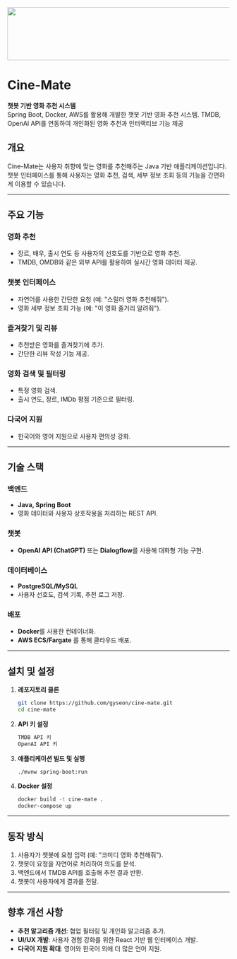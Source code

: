 
  <img src="https://render.gitanimals.org/lines/Seoning?pet-id=654188443304852967" width="1000" height="120"/>


# Cine-Mate  
**챗봇 기반 영화 추천 시스템**   
Spring Boot, Docker, AWS를 활용해 개발한 챗봇 기반 영화 추천 시스템. TMDB, OpenAI API를 연동하여 개인화된 영화 추천과 인터랙티브 기능 제공

## 개요  
Cine-Mate는 사용자 취향에 맞는 영화를 추천해주는 Java 기반 애플리케이션입니다.  
챗봇 인터페이스를 통해 사용자는 영화 추천, 검색, 세부 정보 조회 등의 기능을 간편하게 이용할 수 있습니다.

---

## 주요 기능  
### 영화 추천  
- 장르, 배우, 출시 연도 등 사용자의 선호도를 기반으로 영화 추천.  
- TMDB, OMDB와 같은 외부 API를 활용하여 실시간 영화 데이터 제공.  

### 챗봇 인터페이스  
- 자연어를 사용한 간단한 요청 (예: "스릴러 영화 추천해줘").  
- 영화 세부 정보 조회 가능 (예: "이 영화 줄거리 알려줘").  

### 즐겨찾기 및 리뷰  
- 추천받은 영화를 즐겨찾기에 추가.  
- 간단한 리뷰 작성 기능 제공.  

### 영화 검색 및 필터링  
- 특정 영화 검색.  
- 출시 연도, 장르, IMDb 평점 기준으로 필터링.  

### 다국어 지원  
- 한국어와 영어 지원으로 사용자 편의성 강화.  

---

## 기술 스택  
### 백엔드  
- **Java, Spring Boot**  
- 영화 데이터와 사용자 상호작용을 처리하는 REST API.  

### 챗봇  
- **OpenAI API (ChatGPT)** 또는 **Dialogflow**를 사용해 대화형 기능 구현.  

### 데이터베이스  
- **PostgreSQL/MySQL**  
- 사용자 선호도, 검색 기록, 추천 로그 저장.  

### 배포  
- **Docker**를 사용한 컨테이너화.  
- **AWS ECS/Fargate** 를 통해 클라우드 배포.  

---

## 설치 및 설정  
1. **레포지토리 클론**  
   ```bash
   git clone https://github.com/gyseon/cine-mate.git
   cd cine-mate
2. **API 키 설정**   
   ```bash
   TMDB API 키
   OpenAI API 키
3. **애플리케이션 빌드 및 실행**   
   ```bash
   ./mvnw spring-boot:run
4. **Docker 설정**  
   ```bash
   docker build -t cine-mate .
   docker-compose up

---

## 동작 방식
1. 사용자가 챗봇에 요청 입력 (예: "코미디 영화 추천해줘").
2. 챗봇이 요청을 자연어로 처리하여 의도를 분석.
3. 백엔드에서 TMDB API를 호출해 추천 결과 반환.
4. 챗봇이 사용자에게 결과를 전달.

---

## 향후 개선 사항
* **추천 알고리즘 개선**: 협업 필터링 및 개인화 알고리즘 추가.
* **UI/UX 개발**: 사용자 경험 강화를 위한 React 기반 웹 인터페이스 개발.
* **다국어 지원 확대**: 영어와 한국어 외에 더 많은 언어 지원.
